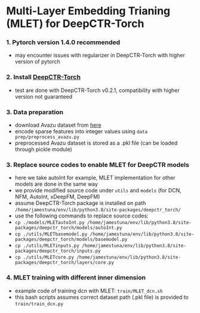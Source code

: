# Multi-Layer Embedding Trianing (MLET) for DeepCTR-Torch

### 1. Pytorch version 1.4.0 recommended 
- may encounter issues with regularizer in DeepCTR-Torch with higher version of pytorch

### 2. Install [DeepCTR-Torch](https://github.com/shenweichen/DeepCTR-Torch)
- test are done with DeepCTR-Torch v0.2.1, compatibility with higher version not guaranteed

### 3. Data preparation
- download Avazu dataset from [here](https://www.kaggle.com/c/avazu-ctr-prediction/data)
- encode sparse features into integer values using ```data prep/preprocess_avazu.py```
- preprocessed Avazu dataset is stored as a .pkl file (can be loaded through pickle module)

### 3. Replace source codes to enable MLET for DeepCTR models 
- here we take autoInt for example, MLET implementation for other models are done in the same way
- we provide modified source code under ```utils``` and ```models``` (for DCN, NFM, AutoInt, xDeepFM, DeepFM)
- assume DeepCTR-Torch package is installed on path ```/home/jamestuna/env/lib/python3.8/site-packages/deepctr_torch/```
- use the following commands to replace source codes:
- ```cp ./models/MLETautoInt.py /home/jamestuna/env/lib/python3.8/site-packages/deepctr_torch/models/autoInt.py```
- ```cp ./utils/MLETbasemodel.py /home/jamestuna/env/lib/python3.8/site-packages/deepctr_torch/models/basemodel.py```
- ```cp ./utils/MLETinputs.py /home/jamestuna/env/lib/python3.8/site-packages/deepctr_torch/inputs.py```
- ```cp ./utils/MLETcore.py /home/jamestuna/env/lib/python3.8/site-packages/deepctr_torch/layers/core.py```

### 4. MLET training with different inner dimension
- example code of training dcn with MLET: ```train/MLET_dcn.sh```
- this bash scripts assumes correct dataset path (.pkl file) is provided to ```train/train_dcn.py```


